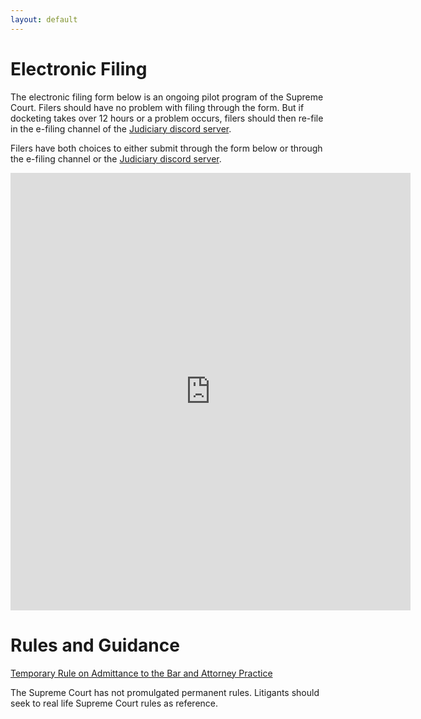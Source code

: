 ```yaml
---
layout: default
---
```


# Electronic Filing
The electronic filing form below is an ongoing pilot program of the Supreme Court. Filers should have no problem with filing through the form. But if docketing takes over 12 hours or a problem occurs, filers should then re-file in the e-filing channel of the [Judiciary discord server](https://discord.gg/r36JgmYTdB).

Filers have both choices to either submit through the form below or through the e-filing channel or the [Judiciary discord server](https://discord.gg/r36JgmYTdB).
<div style="text-align:center;">
    <iframe src="https://docs.google.com/forms/d/e/1FAIpQLSdC8thy8eTSjdTM3U_WgezS2trotdChamCsFN00HGMmRGaNLw/viewform?embedded=true" width="640" height="700" frameborder="0" marginheight="0" marginwidth="0">Loading…</iframe>
</div>

# Rules and Guidance
[Temporary Rule on Admittance to the Bar and Attorney Practice](https://trello.com/c/5gpvKjI5/18-temporary-rule-on-admittance-to-the-bar-and-attorney-practice)

The Supreme Court has not promulgated permanent rules. Litigants should seek to real life Supreme Court rules as reference.